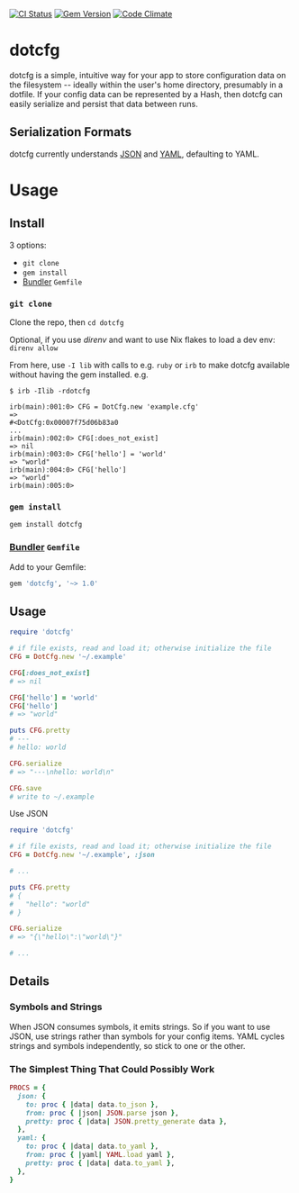 [![CI Status](https://github.com/rickhull/dotcfg/actions/workflows/ci.yaml/badge.svg)](https://github.com/rickhull/dotcfg/actions/workflows/ci.yaml)
[![Gem Version](https://badge.fury.io/rb/dotcfg.svg)](http://badge.fury.io/rb/dotcfg)
[![Code Climate](https://codeclimate.com/github/rickhull/dotcfg/badges/gpa.svg)](https://codeclimate.com/github/rickhull/dotcfg/badges)

# dotcfg

dotcfg is a simple, intuitive way for your app to store configuration data on the filesystem -- ideally within the user's home directory, presumably in a dotfile.  If your config data can be represented by a Hash, then dotcfg can easily serialize and persist that data between runs.

## Serialization Formats
dotcfg currently understands [JSON](http://json.org) and [YAML](http://yaml.org), defaulting to YAML.

# Usage

## Install

3 options:

* `git clone`
* `gem install`
* [Bundler](http://bundler.io/) `Gemfile`

### `git clone`

Clone the repo, then `cd dotcfg`

Optional, if you use *direnv* and want to use Nix flakes to load a dev env:
`direnv allow`

From here, use `-I lib` with calls to e.g. `ruby` or `irb` to make dotcfg
available without having the gem installed. e.g.

```
$ irb -Ilib -rdotcfg

irb(main):001:0> CFG = DotCfg.new 'example.cfg'
=>
#<DotCfg:0x00007f75d06b83a0
...
irb(main):002:0> CFG[:does_not_exist]
=> nil
irb(main):003:0> CFG['hello'] = 'world'
=> "world"
irb(main):004:0> CFG['hello']
=> "world"
irb(main):005:0>
```

### `gem install`

```
gem install dotcfg
```

### [Bundler](http://bundler.io/) `Gemfile`

Add to your Gemfile:

```ruby
gem 'dotcfg', '~> 1.0'
```

## Usage

```ruby
require 'dotcfg'

# if file exists, read and load it; otherwise initialize the file
CFG = DotCfg.new '~/.example'

CFG[:does_not_exist]
# => nil

CFG['hello'] = 'world'
CFG['hello']
# => "world"

puts CFG.pretty
# ---
# hello: world

CFG.serialize
# => "---\nhello: world\n"

CFG.save
# write to ~/.example
```

Use JSON
```ruby
require 'dotcfg'

# if file exists, read and load it; otherwise initialize the file
CFG = DotCfg.new '~/.example', :json

# ...

puts CFG.pretty
# {
#   "hello": "world"
# }

CFG.serialize
# => "{\"hello\":\"world\"}"

# ...
```

## Details

### Symbols and Strings

When JSON consumes symbols, it emits strings. So if you want to use JSON, use strings rather than symbols for your config items.  YAML cycles strings and symbols independently, so stick to one or the other.

### The Simplest Thing That Could Possibly Work
```ruby
PROCS = {
  json: {
    to: proc { |data| data.to_json },
    from: proc { |json| JSON.parse json },
    pretty: proc { |data| JSON.pretty_generate data },
  },
  yaml: {
    to: proc { |data| data.to_yaml },
    from: proc { |yaml| YAML.load yaml },
    pretty: proc { |data| data.to_yaml },
  },
}
```
